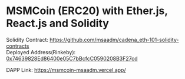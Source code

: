 # MSMCoin (ERC20) with Ether.js, React.js and Solidity 

Solidity Contract: https://github.com/msaadm/cadena_eth-101-solidity-contracts  
Deployed Address(Rinkeby): [0x74639828Ed86400e05C7bBcfcC0590208B3F27cd](https://rinkeby.etherscan.io/address/0x74639828Ed86400e05C7bBcfcC0590208B3F27cd)  

DAPP Link: https://msmcoin-msaadm.vercel.app/

